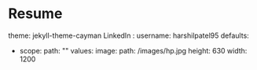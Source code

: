 # Resume

theme: jekyll-theme-cayman
LinkedIn :
  username: harshilpatel95
defaults:
  - scope:
      path: ""
    values:
      image:
        path: /images/hp.jpg
        height: 630
        width: 1200
